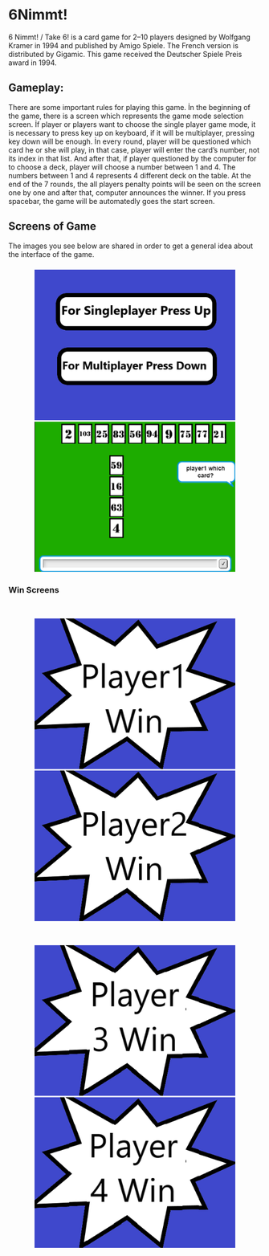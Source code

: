 # 6Nimmt!
6 Nimmt! / Take 6! is a card game for 2–10 players designed by Wolfgang Kramer in 1994 and published by Amigo Spiele. The French version is distributed by Gigamic. This game received the Deutscher Spiele Preis award in 1994.

## Gameplay:
There are some important rules for playing this game. İn the beginning of the game, there is a screen which represents the game mode selection screen. İf player or players want to choose the single player game mode, it is necessary to press key up on keyboard, if it will be multiplayer, pressing key down will be enough. İn every round, player will be questioned which card he or she will play, in that case, player will enter the card’s number, not its index in that list. And after that, if player questioned by the computer for to choose a deck, player will choose a number between 1 and 4. The numbers between 1 and 4 represents 4 different deck on the table. At the end of the 7 rounds, the all players penalty points will be seen on the screen one by one and after that, computer announces the winner. If you press spacebar, the game will be automatedly goes the start screen.

## Screens of Game
The images you see below are shared in order to get a general idea about the interface of the game.

### 
<p align="center">
  <img src="images/main-screen.png" width="400" title="ss1">
  <img src="images/gameplay.PNG" width="400" title="ss1">
</p>

### Win Screens
<br />
<p align="center">
  <img src="images/player1.png" width="400" title="ss1">
  <img src="images/player2.png" width="400" title="ss2">
</p>
<br />
<p align="center">
  <img src="images/player3.png" width="400" title="ss1">
  <img src="images/player4.png" width="400" title="ss2">
</p>

